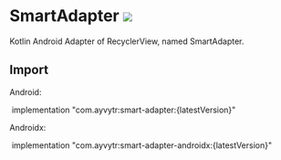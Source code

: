 # SmartAdapter  [![](https://img.shields.io/badge/jCenter-0.1.0-red.svg)](https://bintray.com/ayvytr/maven/smart-adapter/_latestVersion)
Kotlin Android Adapter of RecyclerView, named SmartAdapter.

## Import 

Android:

​	implementation "com.ayvytr:smart-adapter:{latestVersion}"

Androidx:

​	implementation "com.ayvytr:smart-adapter-androidx:{latestVersion}"



